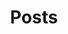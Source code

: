 ---
title: "Posts"
type: page
description: "En este blog podrás encontrar historias, curiosidades, tutoriales, temas  relacionados con la programación, y la vida en general."
theme_version: '2.8.2'
cascade:
  featured_image: '/images/pacman.jpg'
---